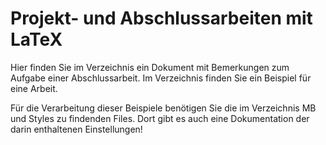 # Projekt- und Abschlussarbeiten mit LaTeX
Hier finden Sie im Verzeichnis <Hinweise> ein Dokument mit Bemerkungen zum Aufgabe einer Abschlussarbeit. Im Verzeichnis <beispiel> finden
Sie ein Beispiel für eine Arbeit.

Für die Verarbeitung dieser Beispiele benötigen Sie die im Verzeichnis MB  und Styles zu findenden Files. Dort gibt es auch eine Dokumentation
der darin enthaltenen Einstellungen!
